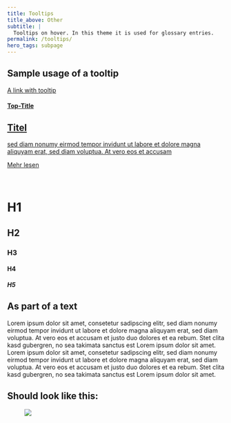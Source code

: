 ```yaml
---
title: Tooltips
title_above: Other
subtitle: |
  Tooltips on hover. In this theme it is used for glossary entries.
permalink: /tooltips/
hero_tags: subpage
---
```


## Sample usage of a tooltip

<a href="{{ entry.url | relative_url }}" class="tooltip-link">
    A link with tooltip
    <div class="tooltip-popup">
    <h4 class="overtitle"> Top-Title </h4>
    <h2> Titel </h2>
        <p>sed diam nonumy eirmod tempor invidunt ut labore et dolore magna aliquyam erat, sed diam voluptua. At vero eos et accusam</p>
        <div class="button float_right is-rounded has-text-centert is-dark {% if item.link == page.url %}is-active{% endif %}">
          <span>Mehr lesen</span>
          <span class="icon is-small">
          <i class="fas fa-chevron-right fa-xs"></i>
          </span>
        </div> 
    </div>
</a>
<br>
<br>

<h1>H1</h1>
<h2>H2</h2>
<h3>H3</h3>
<h4>H4</h4>
<h5>H5</h5>


## As part of a text

Lorem ipsum dolor sit amet, consetetur sadipscing elitr, sed diam nonumy eirmod tempor invidunt ut labore et dolore magna aliquyam erat, sed diam voluptua. At vero eos et accusam et justo duo dolores et ea rebum. Stet clita kasd gubergren, no sea takimata sanctus est Lorem ipsum dolor sit amet. Lorem ipsum dolor sit amet, consetetur sadipscing elitr, sed diam nonumy eirmod tempor invidunt ut labore et dolore magna aliquyam erat, sed diam voluptua. At vero eos et accusam et justo duo dolores et ea rebum. Stet clita kasd gubergren, no sea takimata sanctus est Lorem ipsum dolor sit amet.

## Should look like this:

<figure class="image">
  <img src="{{baseurl}}/assets/templates/tooltip.png">
</figure>
